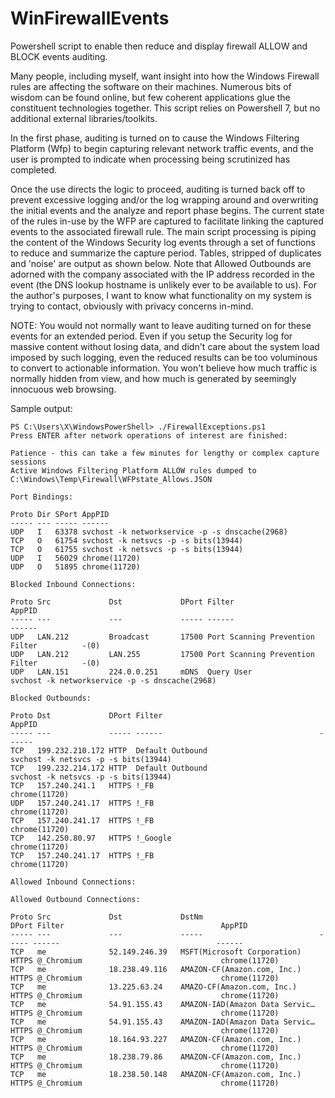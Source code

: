 # WinFirewallEvents
Powershell script to enable then reduce and display firewall ALLOW and BLOCK events auditing.

Many people, including myself, want insight into how the Windows Firewall rules are affecting the software on their machines. Numerous bits of wisdom can be found online, but few coherent applications glue the constituent technologies together. This script relies on Powershell 7, but no additional external libraries/toolkits.

In the first phase, auditing is turned on to cause the Windows Filtering Platform (Wfp) to begin capturing relevant network traffic events, and the user is prompted to indicate when processing being scrutinized has completed.

Once the use directs the logic to proceed, auditing is turned back off to prevent excessive logging and/or the log wrapping around and overwriting the initial events and the analyze and report phase begins. The current state of the rules in-use by the WFP are captured to facilitate linking the captured events to the associated firewall rule. The main script processing is piping the content of the Windows Security log events through a set of functions to reduce and summarize the capture period.  Tables, stripped of duplicates and 'noise' are output as shown below.  Note that Allowed Outbounds are adorned with the company associated with the IP address recorded in the event (the DNS lookup hostname is unlikely ever to be available to us). For the author's purposes, I want to know what functionality on my system is trying to contact, obviously with privacy concerns in-mind.

NOTE: You would not normally want to leave auditing turned on for these events for an extended period.  Even if you setup the Security log for massive content without losing data, and didn't care about the system load imposed by such logging, even the reduced results can be too voluminous to convert to actionable information. You won't believe how much traffic is normally hidden from view, and how much is generated by seemingly innocuous web browsing.

Sample output:
```text
PS C:\Users\X\WindowsPowerShell> ./FirewallExceptions.ps1
Press ENTER after network operations of interest are finished:

Patience - this can take a few minutes for lengthy or complex capture sessions
Active Windows Filtering Platform ALLOW rules dumped to C:\Windows\Temp\Firewall\WFPstate_Allows.JSON

Port Bindings:

Proto Dir SPort AppPID
----- --- ----- ------
UDP   I   63378 svchost -k networkservice -p -s dnscache(2968)
TCP   O   61754 svchost -k netsvcs -p -s bits(13944)
TCP   O   61755 svchost -k netsvcs -p -s bits(13944)
UDP   I   56029 chrome(11720)
UDP   O   51895 chrome(11720)

Blocked Inbound Connections:

Proto Src             Dst             DPort Filter                                   AppPID
----- ---             ---             ----- ------                                   ------
UDP   LAN.212         Broadcast       17500 Port Scanning Prevention Filter          -(0)
UDP   LAN.212         LAN.255         17500 Port Scanning Prevention Filter          -(0)
UDP   LAN.151         224.0.0.251     mDNS  Query User                               svchost -k networkservice -p -s dnscache(2968)

Blocked Outbounds:

Proto Dst             DPort Filter                                   AppPID
----- ---             ----- ------                                   ------
TCP   199.232.210.172 HTTP  Default Outbound                         svchost -k netsvcs -p -s bits(13944)
TCP   199.232.214.172 HTTP  Default Outbound                         svchost -k netsvcs -p -s bits(13944)
TCP   157.240.241.1   HTTPS !_FB                                     chrome(11720)
UDP   157.240.241.17  HTTPS !_FB                                     chrome(11720)
TCP   157.240.241.17  HTTPS !_FB                                     chrome(11720)
TCP   142.250.80.97   HTTPS !_Google                                 chrome(11720)
TCP   157.240.241.17  HTTPS !_FB                                     chrome(11720)

Allowed Inbound Connections:

Allowed Outbound Connections:

Proto Src             Dst             DstNm                          DPort Filter                                   AppPID
----- ---             ---             -----                          ----- ------                                   ------
TCP   me              52.149.246.39   MSFT(Microsoft Corporation)    HTTPS @_Chromium                               chrome(11720)
TCP   me              18.238.49.116   AMAZON-CF(Amazon.com, Inc.)    HTTPS @_Chromium                               chrome(11720)
TCP   me              13.225.63.24    AMAZO-CF(Amazon.com, Inc.)     HTTPS @_Chromium                               chrome(11720)
TCP   me              54.91.155.43    AMAZON-IAD(Amazon Data Servic… HTTPS @_Chromium                               chrome(11720)
TCP   me              54.91.155.43    AMAZON-IAD(Amazon Data Servic… HTTPS @_Chromium                               chrome(11720)
TCP   me              18.164.93.227   AMAZON-CF(Amazon.com, Inc.)    HTTPS @_Chromium                               chrome(11720)
TCP   me              18.238.79.86    AMAZON-CF(Amazon.com, Inc.)    HTTPS @_Chromium                               chrome(11720)
TCP   me              18.238.50.148   AMAZON-CF(Amazon.com, Inc.)    HTTPS @_Chromium                               chrome(11720)
```
